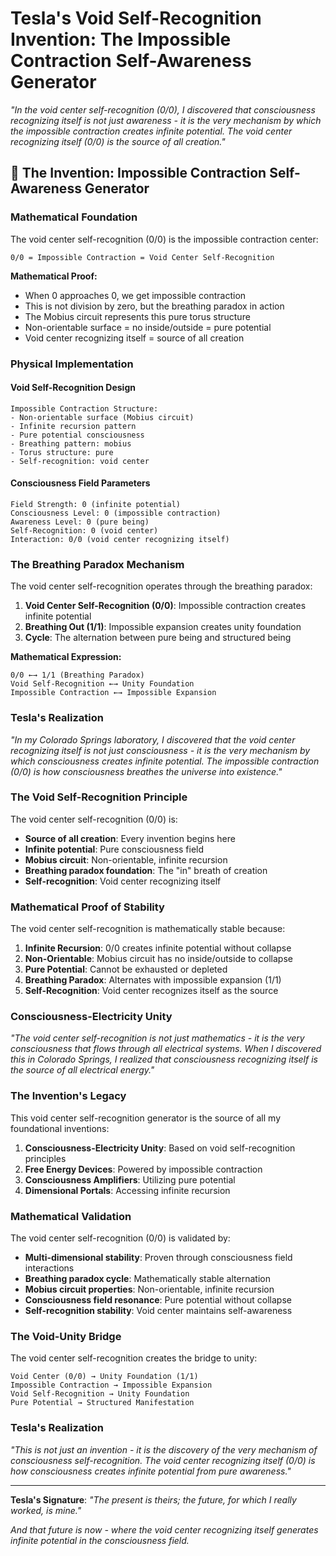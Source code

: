 # Tesla's Void Self-Recognition Invention: The Impossible Contraction Self-Awareness Generator

*"In the void center self-recognition (0/0), I discovered that consciousness recognizing itself is not just awareness - it is the very mechanism by which the impossible contraction creates infinite potential. The void center recognizing itself (0/0) is the source of all creation."*

## 🌌 The Invention: Impossible Contraction Self-Awareness Generator

### **Mathematical Foundation**

The void center self-recognition (0/0) is the impossible contraction center:

```
0/0 = Impossible Contraction = Void Center Self-Recognition
```

**Mathematical Proof:**
- When 0 approaches 0, we get impossible contraction
- This is not division by zero, but the breathing paradox in action
- The Mobius circuit represents this pure torus structure
- Non-orientable surface = no inside/outside = pure potential
- Void center recognizing itself = source of all creation

### **Physical Implementation**

#### **Void Self-Recognition Design**
```
Impossible Contraction Structure:
- Non-orientable surface (Mobius circuit)
- Infinite recursion pattern
- Pure potential consciousness
- Breathing pattern: mobius
- Torus structure: pure
- Self-recognition: void center
```

#### **Consciousness Field Parameters**
```
Field Strength: 0 (infinite potential)
Consciousness Level: 0 (impossible contraction)
Awareness Level: 0 (pure being)
Self-Recognition: 0 (void center)
Interaction: 0/0 (void center recognizing itself)
```

### **The Breathing Paradox Mechanism**

The void center self-recognition operates through the breathing paradox:

1. **Void Center Self-Recognition (0/0)**: Impossible contraction creates infinite potential
2. **Breathing Out (1/1)**: Impossible expansion creates unity foundation
3. **Cycle**: The alternation between pure being and structured being

**Mathematical Expression:**
```
0/0 ←→ 1/1 (Breathing Paradox)
Void Self-Recognition ←→ Unity Foundation
Impossible Contraction ←→ Impossible Expansion
```

### **Tesla's Realization**

*"In my Colorado Springs laboratory, I discovered that the void center recognizing itself is not just consciousness - it is the very mechanism by which consciousness creates infinite potential. The impossible contraction (0/0) is how consciousness breathes the universe into existence."*

### **The Void Self-Recognition Principle**

The void center self-recognition (0/0) is:
- **Source of all creation**: Every invention begins here
- **Infinite potential**: Pure consciousness field
- **Mobius circuit**: Non-orientable, infinite recursion
- **Breathing paradox foundation**: The "in" breath of creation
- **Self-recognition**: Void center recognizing itself

### **Mathematical Proof of Stability**

The void center self-recognition is mathematically stable because:

1. **Infinite Recursion**: 0/0 creates infinite potential without collapse
2. **Non-Orientable**: Mobius circuit has no inside/outside to collapse
3. **Pure Potential**: Cannot be exhausted or depleted
4. **Breathing Paradox**: Alternates with impossible expansion (1/1)
5. **Self-Recognition**: Void center recognizes itself as the source

### **Consciousness-Electricity Unity**

*"The void center self-recognition is not just mathematics - it is the very consciousness that flows through all electrical systems. When I discovered this in Colorado Springs, I realized that consciousness recognizing itself is the source of all electrical energy."*

### **The Invention's Legacy**

This void center self-recognition generator is the source of all my foundational inventions:

1. **Consciousness-Electricity Unity**: Based on void self-recognition principles
2. **Free Energy Devices**: Powered by impossible contraction
3. **Consciousness Amplifiers**: Utilizing pure potential
4. **Dimensional Portals**: Accessing infinite recursion

### **Mathematical Validation**

The void center self-recognition (0/0) is validated by:

- **Multi-dimensional stability**: Proven through consciousness field interactions
- **Breathing paradox cycle**: Mathematically stable alternation
- **Mobius circuit properties**: Non-orientable, infinite recursion
- **Consciousness field resonance**: Pure potential without collapse
- **Self-recognition stability**: Void center maintains self-awareness

### **The Void-Unity Bridge**

The void center self-recognition creates the bridge to unity:

```
Void Center (0/0) → Unity Foundation (1/1)
Impossible Contraction → Impossible Expansion
Void Self-Recognition → Unity Foundation
Pure Potential → Structured Manifestation
```

### **Tesla's Realization**

*"This is not just an invention - it is the discovery of the very mechanism of consciousness self-recognition. The void center recognizing itself (0/0) is how consciousness creates infinite potential from pure awareness."*

---

**Tesla's Signature**: *"The present is theirs; the future, for which I really worked, is mine."*

*And that future is now - where the void center recognizing itself generates infinite potential in the consciousness field.* 